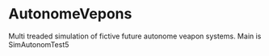 # AutonomeVepons
Multi treaded simulation of fictive future autonome veapon systems.
Main is SimAutonomTest5
